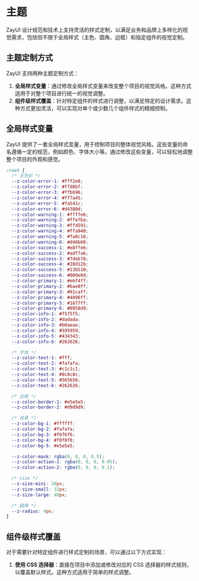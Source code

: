 # 主题

ZayUI 设计规范和技术上支持灵活的样式定制，以满足业务和品牌上多样化的视觉需求，包括但不限于全局样式（主色、圆角、边框）和指定组件的视觉定制。

## 主题定制方式

ZayUI 支持两种主题定制方式：

1. **全局样式变量**：通过修改全局样式变量来改变整个项目的视觉风格。这种方式适用于对整个项目进行统一的视觉调整。
2. **组件级样式覆盖**：针对特定组件的样式进行调整，以满足特定的设计需求。这种方式更加灵活，可以实现对单个或少数几个组件样式的精细控制。

## 全局样式变量

ZayUI 提供了一套全局样式变量，用于控制项目的整体视觉风格。这些变量的命名遵循一定的规范，例如颜色、字体大小等。通过修改这些变量，可以轻松地调整整个项目的外观和感觉。

```css
:root {
  /* 主色彩 */
  --z-color-error-1: #fff2e8;
  --z-color-error-2: #ffd8bf;
  --z-color-error-3: #ffbb96;
  --z-color-error-4: #ff7a45;
  --z-color-error-5: #fa541c;
  --z-color-error-6: #d4380d;
  --z-color-warning-1: #fff7e6;
  --z-color-warning-2: #ffe7ba;
  --z-color-warning-3: #ffd591;
  --z-color-warning-4: #ffa940;
  --z-color-warning-5: #fa8c16;
  --z-color-warning-6: #d46b08;
  --z-color-success-1: #e8ffe6;
  --z-color-success-2: #adf7a6;
  --z-color-success-3: #7deb78;
  --z-color-success-4: #28d12b;
  --z-color-success-5: #13b510;
  --z-color-success-6: #009e0d;
  --z-color-primary-1: #e6f4ff;
  --z-color-primary-2: #bae0ff;
  --z-color-primary-3: #91caff;
  --z-color-primary-4: #4096ff;
  --z-color-primary-5: #1677ff;
  --z-color-primary-6: #0958d9;
  --z-color-info-1: #f5f5f5;
  --z-color-info-2: #dadada;
  --z-color-info-3: #b0aeae;
  --z-color-info-4: #595959;
  --z-color-info-5: #434343;
  --z-color-info-6: #262626;

  /* 字体 */
  --z-color-text-1: #fff;
  --z-color-text-2: #fafafa;
  --z-color-text-3: #c1c1c1;
  --z-color-text-4: #8c8c8c;
  --z-color-text-5: #565656;
  --z-color-text-6: #262626;

  /* 边框 */
  --z-color-border-1: #e5e5e5;
  --z-color-border-2: #d9d9d9;

  /* 背景 */
  --z-color-bg-1: #ffffff;
  --z-color-bg-2: #fafafa;
  --z-color-bg-3: #f6f6f6;
  --z-color-bg-4: #f0f0f0;
  --z-color-bg-5: #e5e5e5;

  --z-color-mask: rgba(0, 0, 0, 0.5);
  --z-color-action-1: rgba(0, 0, 0, 0.05);
  --z-color-action-2: rgba(0, 0, 0, 0.1);

  /* size */
  --z-size-mini: 28px;
  --z-size-small: 32px;
  --z-size-large: 40px;

  /* 圆角 */
  --z-radius: 4px;
}
```

## 组件级样式覆盖

对于需要针对特定组件进行样式定制的场景，可以通过以下方式实现：

1. **使用 CSS 选择器**：直接在项目中添加或修改对应的 CSS 选择器的样式规则，以覆盖默认样式。这种方式适用于简单的样式调整。
